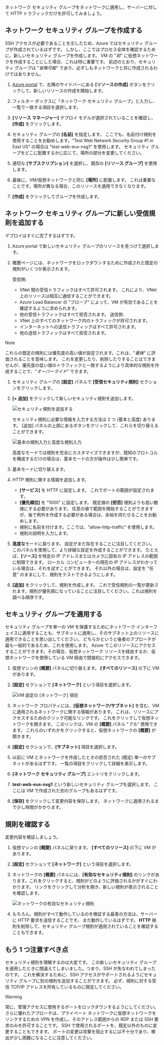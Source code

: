 ネットワーク セキュリティ グループをネットワークに適用し、サーバーに対して HTTP トラフィックだけを許可してみましょう。

## <a name="create-a-network-security-group"></a>ネットワーク セキュリティ グループを作成する

SSH アクセスが必要であることを示したため、Azure ではセキュリティ グループが作成されているはずです。 しかし、ここではプロセス全体を確認するために、新しいセキュリティ グループを作成します。 VM の "_前_" に仮想ネットワークを作成することにした場合、これは特に重要です。 前述のとおり、セキュリティ グループは "_省略可能_" であり、必ずしもネットワークと共に作成されるわけではありません。

1. [Azure portal](https://portal.azure.com?azure-portal=true) で、左隅のサイドバーにある **[リソースの作成]** ボタンをクリックして、新しいリソースの作成を開始します。

1. フィルター ボックスに「ネットワーク セキュリティ グループ」と入力し、一覧で一致する項目を選択します。

1. **[リソース マネージャー]** デプロイ モデルが選択されていることを確認し、**[作成]** をクリックします。

1. セキュリティ グループの **[名前]** を指定します。 ここでも、名前付け規則を使用することをお勧めします。"Test Web Network Security Group #1 in East US" の場合は "test-web-eus-nsg1" を使用します。 セキュリティ グループをどこに配置するかに応じて、場所の部分を変更してください。

1. 適切な **[サブスクリプション]** を選択し、既存の **[リソース グループ]** を使用します。

1. 最後に、VM/仮想ネットワークと同じ **[場所]** に配置します。 これは重要なことです。場所が異なる場合、このリソースを適用できなくなります。

1. **[作成]** をクリックしてグループを作成します。

## <a name="add-a-new-inbound-rule-to-our-network-security-group"></a>ネットワーク セキュリティ グループに新しい受信規則を追加する

デプロイはすぐに完了するはずです。

1. Azure portal で新しいセキュリティ グループのリソースを見つけて選択します。

1. 概要ページには、ネットワークをロックダウンするために作成された既定の規則がいくつか表示されます。

    受信側:

    - VNet 間の受信トラフィックはすべて許可されます。 これにより、VNet 上のリソースは相互に通信することができます。
    - Azure Load Balancer の "プローブ" によって、VM が有効であることを確認するように求められます。
    - 他の受信トラフィックはすべて拒否されます。
    送信側:
    - VNet 上のすべてのネットワーク内のトラフィックが許可されます。
    - インターネットへの送信トラフィックはすべて許可されます。
    - 他の送信トラフィックはすべて拒否されます。

> [!NOTE]
> これらの既定の規則には優先度の高い値が設定されます。これは、"_最後_" に評価されることを意味します。 これを変更したり、削除したりすることはできませんが、優先度の低い値のトラフィックと一致するようにより具体的な規則を作成することで、"_オーバーライド_" できます。

1. セキュリティ グループの **[設定]** パネルで **[受信セキュリティ規則]** セクションをクリックします。

1. **[+ 追加]** をクリックして新しいセキュリティ規則を追加します。

    ![セキュリティ規則を追加する](../media-drafts/8-add-rule.png)

    セキュリティ規則に必要な情報を入力する方法は 2 つ (基本と高度) あります。 [追加] パネルの上部にあるボタンをクリックして、これらを切り替えることができます。

    ![基本の規則入力と高度な規則入力](../media-drafts/8-advanced-create-rule.png)

    高度なモードでは規則を完全にカスタマイズできますが、既知のプロトコルを構成するだけの場合は、基本モードの方が操作は少し簡単です。

1. 基本モードに切り替えます。

1. HTTP 規則に関する情報を追加します。

    - **[サービス]** を HTTP に設定します。 これでポートの範囲が設定されます。
    - **[優先順位]** を "1000" に設定します。 既定値の **[拒否]** 規則よりも低い数値にする必要があります。 任意の値で範囲を開始することができますが、後で例外を作成する必要がある場合は、余裕を持たせることをお勧めします。
    - 規則に名前を付けます。ここでは、"allow-http-traffic" を使用します。
    - 規則の説明を入力します。

1. **高度な**モードに戻ります。 設定がまだ存在することに注目してください。 このパネルを使用して、より詳細な設定を作成することができます。 たとえば、**[ソース]** を特定の IP アドレスまたはカメラに固有の IP アドレスの範囲に制限できます。 ローカル コンピューターの現在の IP アドレスがわかっている場合は、それを試すことができます。 それ以外の場合は、設定を "任意" のままにして、規則をテストできるようにします。

1. **[追加]** をクリックして、規則を作成します。 これで受信規則の一覧が更新されます。規則が優先順になっていることに注目してください。これは規則を調べる順序です。
    
## <a name="apply-the-security-group"></a>セキュリティ グループを適用する

セキュリティ グループを単一の VM を保護するためにネットワーク インターフェイスに適用することも、サブネットに適用し、そのサブネット上のリソースに適用できることを思い出してください。 どちらかというと後者のアプローチが最も一般的であるため、これを使用します。 Azure でこのリソースにアクセスすることができます。その場合、仮想ネットワーク リソースを経由するか、仮想ネットワークを使用している VM 経由で間接的にアクセスできます。

1. 仮想マシンの **[概要]** パネルに切り替えます。 **[すべてのリソース]** の下に VM があります。

1. **[設定]** セクションで **[ネットワーク]** という項目を選択します。

    ![VM 設定の [ネットワーク] 項目](../media-drafts/8-network-settings.png)

1. ネットワーク プロパティには、**[仮想ネットワーク/サブネット]** を含む、VM に適用されるネットワークに関する情報があります。 これは、リソースにアクセスするためのクリック可能なリンクです。 これをクリックして仮想ネットワークを開きます。 このリンクは、VM の **[概要]** パネル "_でも_" 使用できます。 これらのいずれかをクリックすると、仮想ネットワークの **[概要]** が開きます。

1. **[設定]** セクションで、**[サブネット]** 項目を選択します。

1. 以前に VM とネットワークを作成したときの拒否された (既定) 単一のサブネットがあるはずです。 一覧の項目をクリックして詳細を表示します。

1. **[ネットワーク セキュリティ グループ]** エントリをクリックします。

1. **test-web-eus-nsg1** という新しいセキュリティ グループを選択します。 ここには VM で作成された別のグループもあるはずです。

1. **[保存]** をクリックして変更内容を保存します。 ネットワークに適用されるまで少し時間がかかります。

## <a name="verify-the-rules"></a>規則を確認する

変更内容を検証しましょう。

1. 仮想マシンの **[概要]** パネルに戻ります。 **[すべてのリソース]** の下に VM があります。

1. **[設定]** セクションで **[ネットワーク]** という項目を選択します。

1. ネットワークの **[概要]** パネルには、**[有効なセキュリティ規則]** のリンクがあります。これをクリックすると、規則がどのように評価されるかがすぐにわかります。 リンクをクリックして分析を開き、新しい規則が表示されることを確認します。

    ![ネットワークの有効なセキュリティ規則](../media-drafts/8-effective-rules.png)

1. もちろん、規則がすべて動作しているのを検証する最善の方法は、サーバーに HTTP 要求を送信することです。 まだ動作しているはずです。 **HTTP** 規則を削除して、セキュリティ グループ規則が適用されていることを確認することもできます。

## <a name="one-more-thing"></a>もう 1 つ注意すべき点

セキュリティ規則を理解するのは大変です。 この新しいセキュリティ グループを適用したときに間違えてしまいました。つまり、SSH が失なわれてしまったのです。 これを解決するために、SSH アクセスがサポートされるようにセキュリティ グループに別の規則を追加することができます。 必ず、規則に対する受信 TCP/IP アドレスを所有しているものに限定してください。

> [!WARNING]
> 常に、管理アクセスに使用するポートをロックダウンするようにしてください。 さらに優れたアプローチは、プライベート ネットワークに仮想ネットワークをリンクするための VPN を作成し、そのアドレス範囲からの RDP または SSH 要求のみを許可することです。 SSH で使用されるポートを、既定以外のものに変更することもできます。 ポートの変更は攻撃を阻止するには不十分であり、検出が少し困難になることに注意してください。